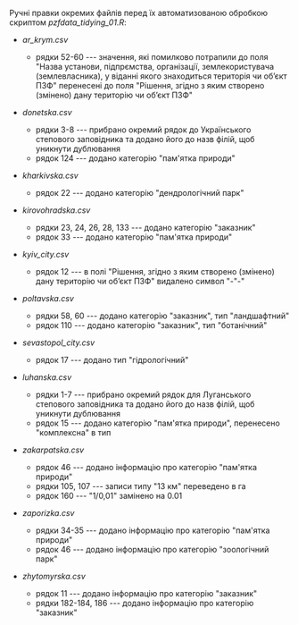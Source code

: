 Ручні правки окремих файлів перед їх автоматизованою обробкою скриптом *pzfdata_tidying_01.R*:

* *ar_krym.csv*
    +  рядки 52-60 --- значення, які помилково потрапили до поля "Назва установи, підпрємства, організації, землекористувача (землевласника), у віданні якого знаходиться територія чи об’єкт ПЗФ" перенесені до поля "Рішення, згідно з яким створено (змінено) дану територію чи об’єкт ПЗФ"
    
* *donetska.csv*
    + рядки 3-8 --- прибрано окремий рядок до Українського степового заповідника та додано його до назв філій, щоб уникнути дублювання
    + рядок 124 --- додано категорію "пам'ятка природи"
    
* *kharkivska.csv*
    + рядок 22 --- додано категорію "дендрологічний парк"
    
* *kirovohradska.csv*
    + рядки 23, 24, 26, 28, 133 --- додано категорію "заказник"
    + рядок 33 --- додано категорію "пам'ятка природи"
    
* *kyiv_city.csv*
    + рядок 12 --- в полі "Рішення, згідно з яким створено (змінено) дану територію чи об’єкт ПЗФ" видалено символ "-"-"
    
* *poltavska.csv*
    + рядки 58, 60 --- додано категорію "заказник", тип "ландшафтний"
    + рядок 110 --- додано категорію "заказник", тип "ботанічний"
    
* *sevastopol_city.csv*
    + рядок 17 --- додано тип "гідрологічний"
    
    
* *luhanska.csv*
    + рядки 1-7 --- прибрано окремий рядок для Луганського степового заповідника та додано його до назв філій, щоб уникнути дублювання
    + рядок 15 --- додано категорію "пам'ятка природи", перенесено "комплексна" в тип
    
* *zakarpatska.csv*
    + рядок 46 --- додано інформацію про категорію "пам'ятка природи"
    + рядки 105, 107 --- записи типу "13 км" переведено в га
    + рядок 160 --- "1/0,01" замінено на 0.01
    
* *zaporizka.csv*
    + рядки 34-35 --- додано інформацію про категорію "пам'ятка природи"
    + рядок 46 --- додано інформацію про категорію "зоологічний парк"

* *zhytomyrska.csv*
    + рядок 11 --- додано інформацію про категорію "заказник"
    + рядки 182-184, 186 --- додано інформацію про категорію "заказник"